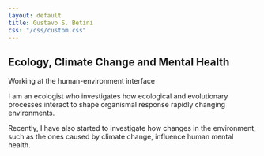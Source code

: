 ```yaml
---
layout: default
title: Gustavo S. Betini
css: "/css/custom.css"
---
```


<div class="container font-16">
  <h2>Ecology, Climate Change and Mental Health</h2>
  <p>Working at the human-environment interface</p>
  <p>I am an ecologist who investigates how ecological and evolutionary processes interact to shape organismal response rapidly changing environments. 
  <p>Recently, I have also started to investigate how changes in the environment, such as the ones caused by climate change, influence human mental health.
</div>
